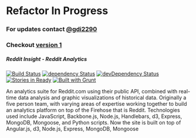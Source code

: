 
Refactor In Progress
=============
### For updates contact [@gdi2290](https://twitter.com/gdi2290#yolo)

### Checkout <a href="https://github.com/gdi2290/Reddit-Insight/tree/v1.0.0">version 1</a>

##### Reddit Insight - Reddit Analytics 
[![Build Status](https://travis-ci.org/gdi2290/Reddit-Insight.png?branch=master)](https://travis-ci.org/gdi2290/Reddit-Insight) [![dependency Status](https://david-dm.org/gdi2290/Reddit-Insight/status.png?theme=shields.io)](https://david-dm.org/gdi2290/Reddit-Insight#info=dependencies) [![devDependency Status](https://david-dm.org/gdi2290/Reddit-Insight/dev-status.png?theme=shields.io)](https://david-dm.org/gdi2290/Reddit-Insight#info=devDependencies) [![Stories in Ready](https://badge.waffle.io/gdi2290/Reddit-Insight.png?label=ready)](https://waffle.io/gdi2290/Reddit-Insight) [![Built with Grunt](https://cdn.gruntjs.com/builtwith.png)](http://gruntjs.com/)

An analytics suite for Reddit.com using their public API, combined with real-time data analysis and graphic visualizations of historical data. Originally a five person team, with varying areas of expertise working together to build an analytics platform on top of the Firehose that is Reddit. Technologies used include JavaScript, Backbone.js, Node.js, Handlebars, d3, Express, MongoDB, Mongoose, and Python scripts. Now the site is built on top of Angular.js, d3, Node.js, Express, MongoDB, Mongoose
